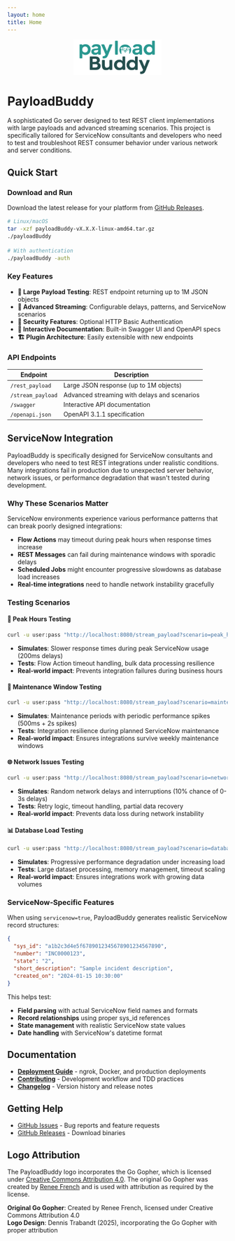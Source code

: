 ```yaml
---
layout: home
title: Home
---
```


<div align="center">
  <img src="../logo/logo.svg" alt="PayloadBuddy Logo" width="200"/>
</div>

# PayloadBuddy

A sophisticated Go server designed to test REST client implementations with large payloads and advanced streaming scenarios. This project is specifically tailored for ServiceNow consultants and developers who need to test and troubleshoot REST consumer behavior under various network and server conditions.

## Quick Start

### Download and Run
Download the latest release for your platform from [GitHub Releases](https://github.com/dtrabandt/payloadBuddy/releases).

```bash
# Linux/macOS
tar -xzf payloadBuddy-vX.X.X-linux-amd64.tar.gz
./payloadBuddy

# With authentication
./payloadBuddy -auth
```

### Key Features

- **🚀 Large Payload Testing**: REST endpoint returning up to 1M JSON objects
- **📡 Advanced Streaming**: Configurable delays, patterns, and ServiceNow scenarios  
- **🔐 Security Features**: Optional HTTP Basic Authentication
- **📖 Interactive Documentation**: Built-in Swagger UI and OpenAPI specs
- **🏗️ Plugin Architecture**: Easily extensible with new endpoints

### API Endpoints

| Endpoint | Description |
|----------|-------------|
| `/rest_payload` | Large JSON response (up to 1M objects) |
| `/stream_payload` | Advanced streaming with delays and scenarios |
| `/swagger` | Interactive API documentation |
| `/openapi.json` | OpenAPI 3.1.1 specification |

## ServiceNow Integration

PayloadBuddy is specifically designed for ServiceNow consultants and developers who need to test REST integrations under realistic conditions. Many integrations fail in production due to unexpected server behavior, network issues, or performance degradation that wasn't tested during development.

### Why These Scenarios Matter

ServiceNow environments experience various performance patterns that can break poorly designed integrations:

- **Flow Actions** may timeout during peak hours when response times increase
- **REST Messages** can fail during maintenance windows with sporadic delays  
- **Scheduled Jobs** might encounter progressive slowdowns as database load increases
- **Real-time integrations** need to handle network instability gracefully

### Testing Scenarios

#### 🚀 **Peak Hours Testing**
```bash
curl -u user:pass "http://localhost:8080/stream_payload?scenario=peak_hours&servicenow=true"
```
- **Simulates**: Slower response times during peak ServiceNow usage (200ms delays)
- **Tests**: Flow Action timeout handling, bulk data processing resilience
- **Real-world impact**: Prevents integration failures during business hours

#### 🔧 **Maintenance Window Testing**  
```bash
curl -u user:pass "http://localhost:8080/stream_payload?scenario=maintenance&count=2000"
```
- **Simulates**: Maintenance periods with periodic performance spikes (500ms + 2s spikes)
- **Tests**: Integration resilience during planned ServiceNow maintenance
- **Real-world impact**: Ensures integrations survive weekly maintenance windows

#### 🌐 **Network Issues Testing**
```bash  
curl -u user:pass "http://localhost:8080/stream_payload?scenario=network_issues&count=1000"
```
- **Simulates**: Random network delays and interruptions (10% chance of 0-3s delays)
- **Tests**: Retry logic, timeout handling, partial data recovery
- **Real-world impact**: Prevents data loss during network instability

#### 📊 **Database Load Testing**
```bash
curl -u user:pass "http://localhost:8080/stream_payload?scenario=database_load&count=5000"
```
- **Simulates**: Progressive performance degradation under increasing load
- **Tests**: Large dataset processing, memory management, timeout scaling
- **Real-world impact**: Ensures integrations work with growing data volumes

### ServiceNow-Specific Features

When using `servicenow=true`, PayloadBuddy generates realistic ServiceNow record structures:

```json
{
  "sys_id": "a1b2c3d4e5f6789012345678901234567890",
  "number": "INC0000123",
  "state": "2",
  "short_description": "Sample incident description",
  "created_on": "2024-01-15 10:30:00"
}
```

This helps test:
- **Field parsing** with actual ServiceNow field names and formats
- **Record relationships** using proper sys_id references  
- **State management** with realistic ServiceNow state values
- **Date handling** with ServiceNow's datetime format

## Documentation

- **[Deployment Guide](deployment)** - ngrok, Docker, and production deployments
- **[Contributing](contributing)** - Development workflow and TDD practices  
- **[Changelog](changelog)** - Version history and release notes

## Getting Help

- [GitHub Issues](https://github.com/dtrabandt/payloadBuddy/issues) - Bug reports and feature requests
- [GitHub Releases](https://github.com/dtrabandt/payloadBuddy/releases) - Download binaries

## Logo Attribution

The PayloadBuddy logo incorporates the Go Gopher, which is licensed under [Creative Commons Attribution 4.0](https://creativecommons.org/licenses/by/4.0/). The original Go Gopher was created by [Renee French](https://reneefrench.blogspot.com/) and is used with attribution as required by the license.

**Original Go Gopher**: Created by Renee French, licensed under Creative Commons Attribution 4.0  
**Logo Design**: Dennis Trabandt (2025), incorporating the Go Gopher with proper attribution